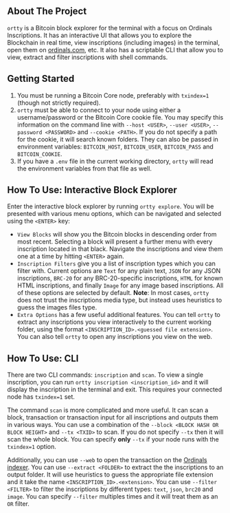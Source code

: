 ## About The Project

`ortty` is a Bitcoin block explorer for the terminal with a focus on Ordinals Inscriptions. It has an interactive UI that allows you to explore the Blockchain in real time, view inscriptions (including images) in the terminal, open them on [ordinals.com](https://ordinals.com), etc. It also has a scriptable CLI that allow you to view, extract and filter inscriptions with shell commands.

## Getting Started

1. You must be running a Bitcoin Core node, preferably with `txindex=1` (though not strictly required).
2. `ortty` must be able to connect to your node using either a username/password or the Bitcoin Core cookie file.
   You may specify this information on the command line with `--host <USER>`, `--user <USER>`, `--password <PASSWORD>` and `--cookie <PATH>`.
   If you do not specify a path for the cookie, it will search known folders. They can also be passed in environment variables: `BITCOIN_HOST`,
   `BITCOIN_USER`, `BITCOIN_PASS` and `BITCOIN_COOKIE`.
3. If you have a `.env` file in the current working directory, `ortty` will read the environment variables from that file as well.

## How To Use: Interactive Block Explorer

Enter the interactive block explorer by running `ortty explore`. You will be presented with various menu options, which can be navigated and selected using the `<ENTER>` key:

* `View Blocks` will show you the Bitcoin blocks in descending order from most recent. Selecting a block will present a further menu with every inscription located in that black. Navigate the inscriptions and view them one at a time by hitting `<ENTER>` again.
* `Inscription Filters` give you a list of inscription types which you can filter with. Current options are `Text` for any plain text, `JSON` for any JSON inscriptions, `BRC-20` for any BRC-20-specific inscriptions, `HTML` for known HTML inscriptions, and finally `Image` for any image based inscriptions. All of these options are selected by default. **Note**: In most cases, `ortty` does not trust the inscriptions media type, but instead uses heuristics to guess the images files type.
* `Extra Options` has a few useful additional features. You can tell `ortty` to extract any inscriptions you view interactively to the current working folder, using the format `<INSCRIPTION_ID>.<guessed file extension>`. You can also tell `ortty` to open any inscriptions you view on the web.

## How To Use: CLI

There are two CLI commands: `inscription` and `scan`. To view a single inscription, you can run `ortty inscription <inscription_id>` and it will display the inscription in the terminal and exit. This requires your connected node has `txindex=1` set.

The command `scan` is more complicated and more useful. It can scan a block, transaction or transaction input for all inscriptions and outputs them in various ways. You can use a combination of the `--block <BLOCK HASH OR BLOCK HEIGHT>` and `--tx <TXID>` to scan. If you do not specify `--tx` then it will scan the whole block. You can specify __only__ `--tx` if your node runs with the `txindex=1` option.

Additionally, you can use `--web` to open the transaction on the [Ordinals indexer](https://ordinals.com). You can use `--extract <FOLDER>` to extract the the inscriptions to an output folder. It will use heuristics to guess the appropriate file extension and it take the name `<INSCRIPTION_ID>.<extension>`. You can use `--filter <FILTER>` to filter the inscriptions by different types: `text`, `json`, `brc20` and `image`. You can specify `--filter` multiples times and it will treat them as an `OR` filter.
